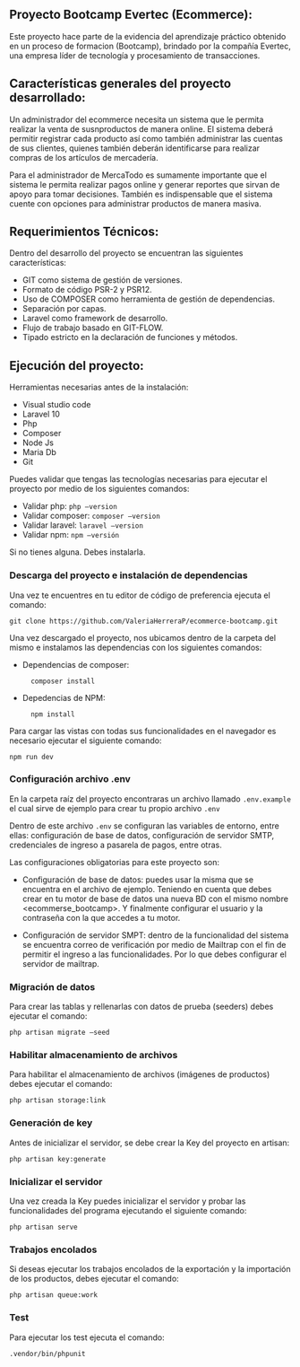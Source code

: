## Proyecto Bootcamp Evertec (Ecommerce):

Este proyecto hace parte de la evidencia del aprendizaje práctico obtenido en un proceso de formacion (Bootcamp), brindado por la compañía Evertec, una empresa líder de tecnología y procesamiento de transacciones. 

## Características generales del proyecto desarrollado:

Un administrador del ecommerce necesita un sistema que le permita realizar la venta de susnproductos de manera online. El sistema deberá permitir registrar cada producto así como también administrar las cuentas de sus clientes, quienes también deberán identificarse para realizar compras de los artículos de mercadería.

Para el administrador de MercaTodo es sumamente importante que el sistema le permita realizar pagos online y generar reportes que sirvan de apoyo para tomar decisiones. También es indispensable que el sistema cuente con opciones para administrar productos de manera masiva.

## Requerimientos Técnicos:

Dentro del desarrollo del proyecto se encuentran las siguientes características: 


- GIT como sistema de gestión de versiones.
- Formato de código PSR-2 y PSR12.
- Uso de COMPOSER como herramienta de gestión de dependencias.
- Separación por capas.
- Laravel como framework de desarrollo.
- Flujo de trabajo basado en GIT-FLOW.
- Tipado estricto en la declaración de funciones y métodos.

## Ejecución del proyecto:

Herramientas necesarias  antes de la instalación:
- Visual studio code
- Laravel 10
- Php 
- Composer
- Node Js
- Maria Db
- Git

Puedes validar que tengas las tecnologías necesarias para ejecutar el proyecto por medio de los siguientes comandos:

- Validar php:         ```php –version```
- Validar composer: ```composer –version```
- Validar laravel:  ```laravel –version```
- Validar npm: ```npm –versión```

Si no tienes alguna. Debes instalarla.

### Descarga del proyecto e instalación de dependencias

Una vez te encuentres en tu editor de código de preferencia ejecuta el comando:

    git clone https://github.com/ValeriaHerreraP/ecommerce-bootcamp.git

Una vez descargado el proyecto, nos ubicamos dentro de la carpeta del mismo e instalamos las dependencias con los siguientes comandos:

- Dependencias de composer:

        composer install

- Depedencias de NPM:

        npm install

Para cargar las vistas con todas sus funcionalidades en el navegador es necesario ejecutar el siguiente comando:

    npm run dev

### Configuración archivo .env

En la carpeta raíz del proyecto encontraras un archivo llamado ```.env.example``` el cual sirve de ejemplo para crear tu propio archivo ```.env```

Dentro de este archivo ```.env``` se configuran las variables de entorno, entre ellas: configuración de base de datos, configuración de servidor SMTP, credenciales de ingreso a pasarela de pagos, entre otras.

Las configuraciones obligatorias para este proyecto son:

- Configuración de base de datos: puedes usar la misma que se encuentra en el archivo de ejemplo. Teniendo en cuenta que debes crear en tu motor de base de datos una nueva BD con el mismo nombre <ecommerse_bootcamp>.  Y finalmente configurar el usuario y la contraseña con la que accedes a tu motor. 

- Configuración de servidor SMPT: dentro de la funcionalidad del sistema se encuentra correo de verificación por medio de Mailtrap con el fin de permitir el ingreso a las funcionalidades. Por lo que debes configurar el servidor de mailtrap.

### Migración de datos

Para crear las tablas y rellenarlas con datos de prueba (seeders) debes ejecutar el comando:

    php artisan migrate –seed

### Habilitar almacenamiento de archivos

Para habilitar el almacenamiento de archivos (imágenes de productos) debes ejecutar el comando:

    php artisan storage:link

### Generación de key

Antes de inicializar el servidor, se debe crear la Key del proyecto en artisan:

    php artisan key:generate

### Inicializar el servidor

Una vez creada la Key puedes inicializar el servidor y probar las funcionalidades del programa ejecutando el siguiente comando:

    php artisan serve


### Trabajos encolados

Si deseas ejecutar los trabajos encolados de la exportación y la importación de los productos, debes ejecutar el comando: 

    php artisan queue:work

### Test

Para ejecutar los test ejecuta el comando:

    .vendor/bin/phpunit


